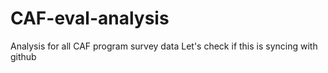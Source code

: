 # CAF-eval-analysis
Analysis for all CAF program survey data
Let's check if this is syncing with github